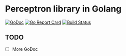 # Perceptron library in Golang
[![GoDoc](https://img.shields.io/badge/godoc-reference-blue.svg?style=flat)](https://godoc.org/github.com/Agurato/goceptron)
[![Go Report Card](https://goreportcard.com/badge/github.com/cosiner/flag?style=flat)](https://goreportcard.com/report/github.com/Agurato/goceptron)
[![Build Status](https://travis-ci.org/cosiner/flag.svg?branch=master&style=flat)](https://travis-ci.org/Agurato/goceptron)

## TODO

- [ ] More GoDoc